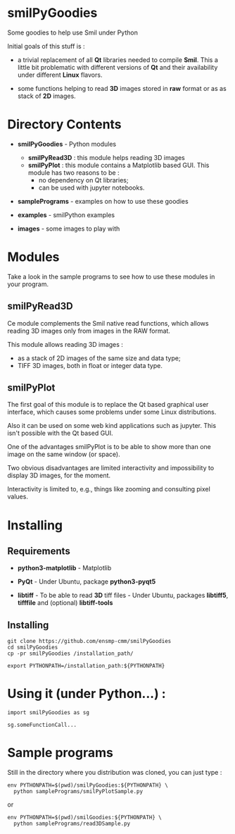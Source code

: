 
# smilPyGoodies

Some goodies to help use Smil under Python

Initial goals of this stuff is :

* a trivial replacement of all __Qt__ libraries needed to compile __Smil__. This
a little bit problematic with different versions of __Qt__ and their 
availability under different __Linux__ flavors. 

* some functions helping to read __3D__ images stored in __raw__ format or as
as stack of __2D__ images.

# Directory Contents

* __smilPyGoodies__  - Python modules

  * __smilPyRead3D__ : this module helps reading 3D images
  * __smilPyPlot__ : this module contains a Matplotlib based GUI.
    This module has two reasons to be :
    * no dependency on Qt libraries;
    * can be used with jupyter notebooks.

* __samplePrograms__ - examples on how to use these goodies

* __examples__ - smilPython examples

* __images__ - some images to play with

# Modules

Take a look in the sample programs to see how to use these modules in your program.

##  smilPyRead3D

  Ce module complements the Smil native read functions, which allows reading 3D images only from images in the RAW format.

  This module allows reading 3D images :
* as a stack of 2D images of the same size and data type;
* TIFF 3D images, both in float or integer data type.

## smilPyPlot

  The first goal of this module is to replace the Qt based graphical user interface, which causes some problems under some Linux distributions.

  Also it can be used on some web kind applications such as jupyter. This isn't possible with the Qt based GUI.

  One of the advantages smilPyPlot is to be able to show more than one image on the same window (or space).

  Two obvious disadvantages are limited interactivity and impossibility to display 3D images, for the moment. 

  Interactivity is limited to, e.g., things like zooming and consulting pixel values.



# Installing

## Requirements

* __python3-matplotlib__ - Matplotlib

* __PyQt__ - Under Ubuntu, package __python3-pyqt5__

* __libtiff__ - To be able to read __3D__ tiff files - Under Ubuntu, packages 
  __libtiff5__, __tifffile__ and (optional) __libtiff-tools__

## Installing

    git clone https://github.com/ensmp-cmm/smilPyGoodies
    cd smilPyGoodies
    cp -pr smilPyGoodies /installation_path/
    
    export PYTHONPATH=/installation_path:${PYTHONPATH}

# Using it (under Python...) :

    import smilPyGoodies as sg

    sg.someFunctionCall...

# Sample programs

Still in the directory where you distribution was cloned, you can just type :

    env PYTHONPATH=$(pwd)/smilPyGoodies:${PYTHONPATH} \
      python samplePrograms/smilPyPlotSample.py
    
or

    env PYTHONPATH=$(pwd)/smilGoodies:${PYTHONPATH} \
      python samplePrograms/read3DSample.py


